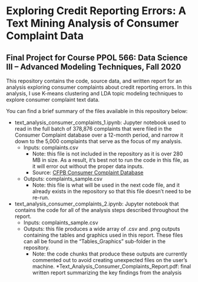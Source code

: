 # Exploring Credit Reporting Errors: A Text Mining Analysis of Consumer Complaint Data

## Final Project for Course PPOL 566: Data Science III – Advanced Modeling Techniques, Fall 2020

This repository contains the code, source data, and written report for an analysis exploring consumer complaints about credit reporting errors. In this analysis, I use K-means clustering and LDA topic modeling techniques to explore consumer complaint text data.

You can find a brief summary of the files available in this repository below:

* text_analysis_consumer_complaints_1.ipynb: Jupyter notebook used to read in the full batch of 378,876 complaints that were filed in the Consumer Complaint database over a 12-month period, and narrow it down to the 5,000 complaints that serve as the focus of my analysis.
    * Inputs: complaints.csv
        * Note: this file is not included in the repository as it is over 280 MB in size. As a result, it’s best not to run the code in this file, as it will error out without the proper data inputs.
        * Source: [CFPB Consumer Complaint Database](https://www.consumerfinance.gov/data-research/consumer-complaints/)
    * Outputs: complaints_sample.csv
        * Note: this file is what will be used in the next code file, and it already exists in the repository so that this file doesn’t need to be re-run.
* text_analysis_consumer_complaints_2.ipynb: Jupyter notebook that contains the code for all of the analysis steps described throughout the report.
    * Inputs: complaints_sample.csv
    * Outputs: this file produces a wide array of .csv and .png outputs containing the tables and graphics used in this report. These files can all be found in the “Tables_Graphics” sub-folder in the repository.
        * Note: the code chunks that produce these outputs are currently commented out to avoid creating unexpected files on the user’s machine.
*Text_Analysis_Consumer_Complaints_Report.pdf: final written report summarizing the key findings from the analysis

